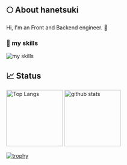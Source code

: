 ## 🌕 About hanetsuki
Hi, I'm an Front and Backend engineer. 🤝

### 🌱 my skills
<img alt="my skills" src="https://skillicons.dev/icons?theme=light&perline=8&i=ts,js,html,css,jquery,nodejs,react,nextjs,gatsbyjs,vue,astro,sass,tailwind,vite,webpack,supabase,firebase,vercel,netlify,aws,git,github,githubactions,figma" />


## 📈 Status
<p align="left"> 
  <img alt="Top Langs" height="150px" src="https://github-readme-stats.vercel.app/api/top-langs/?username=RSaiga&layout=compact&show_icons=true" />
  <img alt="github stats" height="150px" src="https://github-readme-stats.vercel.app/api?username=Rsaiga" />
</p>

[![trophy](https://github-profile-trophy.vercel.app/?username=RSaiga&margin-w=5)](https://github.com/RSaiga/)
